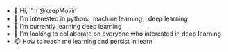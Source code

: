 - 👋 Hi, I’m @keepMovin
- 👀 I’m interested in python、machine learning、deep learning
- 🌱 I’m currently learning deep learning
- 💞️ I’m looking to collaborate on everyone who interested in deep learning
- 📫 How to reach me learning and persist in learn 

<!---
keepMovin/keepMovin is a ✨ special ✨ repository because its `README.md` (this file) appears on your GitHub profile.
You can click the Preview link to take a look at your changes.
--->
